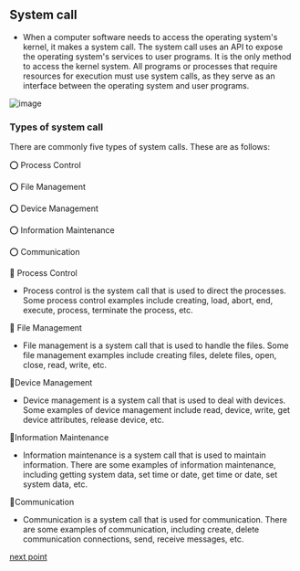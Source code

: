 ## System call
- When a computer software needs to access the operating system's kernel, it makes a system call. The system call uses an API to expose the operating system's services to user programs. It is the only method to access the kernel system. All programs or processes that require resources for execution must use system calls, as they serve as an interface between the operating system and user programs.

![image](https://user-images.githubusercontent.com/93985255/206347179-c55469e2-52c7-4583-a980-7fdf4baf32ec.png)




### Types of system call
There are commonly five types of system calls. These are as follows:

⭕ Process Control 

⭕ File Management

⭕ Device Management

⭕ Information Maintenance

⭕ Communication

🛑 Process Control
- Process control is the system call that is used to direct the processes. Some process control examples include creating, load, abort, end, execute, process, terminate the process, etc.

🛑 File Management
- File management is a system call that is used to handle the files. Some file management examples include creating files, delete files, open, close, read, write, etc.

🛑Device Management
- Device management is a system call that is used to deal with devices. Some examples of device management include read, device, write, get device attributes, release device, etc.

🛑Information Maintenance
- Information maintenance is a system call that is used to maintain information. There are some examples of information maintenance, including getting system data, set time or date, get time or date, set system data, etc.

🛑Communication
- Communication is a system call that is used for communication. There are some examples of communication, including create, delete communication connections, send, receive messages, etc.


[next point](https://github.com/prashantjagtap2909/OS/blob/main/Topics/Operating%20System/08%20-%20Process%20scheduling.md)
